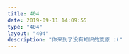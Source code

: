 ```yaml
---
title: 404
date: 2019-09-11 14:09:55
type: "404"
layout: "404"
description: "你来到了没有知识的荒原 :("
---
```

